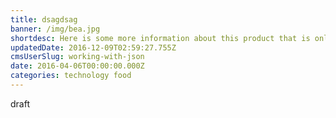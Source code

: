 ```yaml
---
title: dsagdsag
banner: /img/bea.jpg
shortdesc: Here is some more information about this product that is only revealed once clicked on.
updatedDate: 2016-12-09T02:59:27.755Z
cmsUserSlug: working-with-json
date: 2016-04-06T00:00:00.000Z
categories: technology food
---
```


draft